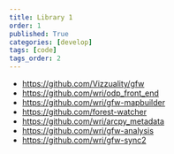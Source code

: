 ```yaml
---
title: Library 1
order: 1
published: True
categories: [develop]
tags: [code]
tags_order: 2
---
```


<ul>
  <li><a target="_blank" href="https://github.com/Vizzuality/gfw">https://github.com/Vizzuality/gfw</a></li>
  <li><a target="_blank" href="https://github.com/wri/odp_front_end">https://github.com/wri/odp_front_end</a></li>
  <li><a target="_blank" href="https://github.com/wri/gfw-mapbuilder">https://github.com/wri/gfw-mapbuilder</a></li>
  <li><a target="_blank" href="https://github.com/forest-watcher">https://github.com/forest-watcher</a></li>

  <li><a target="_blank" href="https://github.com/wri/arcpy_metadata">https://github.com/wri/arcpy_metadata</a></li>
  <li><a target="_blank" href="https://github.com/wri/gfw-analysis">https://github.com/wri/gfw-analysis</a></li>
  <li><a target="_blank" href="https://github.com/wri/gfw-sync2">https://github.com/wri/gfw-sync2</a></li>
</ul>
